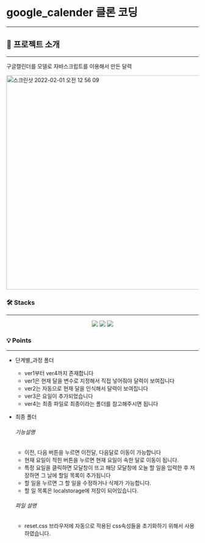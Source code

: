 # google_calender 클론 코딩
----------------
## 📜 프로젝트 소개
_______________
구글캘린더를 모델로 자바스크립트를 이용해서 만든 달력

<img width="560" alt="스크린샷 2022-02-01 오전 12 56 09" src="https://user-images.githubusercontent.com/66238470/152011033-5c44276a-e8b6-471c-a5e4-628d008f8781.png">


### 🛠 Stacks
---------------
<div align=center>
  <img src="https://img.shields.io/badge/html5-E34F26?style=for-the-badge&logo=html5&logoColor=white">
  <img src="https://img.shields.io/badge/css-1572B6?style=for-the-badge&logo=css3&logoColor=white"> 
  <img src="https://img.shields.io/badge/javascript-F7DF1E?style=for-the-badge&logo=javascript&logoColor=black">
</div>

### 💡 Points
-------------------
+ 단계별_과정 폴더
  + ver1부터 ver4까지 존재합니다
  + ver1은 현재 달을 변수로 지정해서 직접 넣어줘야 달력이 보여집니다
  + ver2는 자동으로 현재 달을 인식해서 달력이 보여집니다
  + ver3은 요일이 추가되었습니다
  + ver4는 최종 파일로 최종이라는 폴더를 참고해주시면 됩니다
  
+ 최종 폴더
  ###### 기능설명
  
  + 이전, 다음 버튼을 누르면 이전달, 다음달로 이동이 가능합니다
  + 현재 요일이 적힌 버튼을 누르면 현재 요일이 속한 달로 이동이 됩니다.
  + 특정 요일을 클릭하면 모달창이 뜨고 해당 모달창에 오늘 할 일을 입력한 후 저장하면 그 날에 할일 목록이 추가됩니다
  + 할 일을 누르면 그 할 일을 수정하거나 삭제가 가능합니다.
  + 할 일 목록은 localstorage에 저장이 되어있습니다.
  
  ###### 파일 설명
  
  + reset.css 브라우저에 자동으로 적용된 css속성들을 초기화하기 위해서 사용하였습니다.
  
